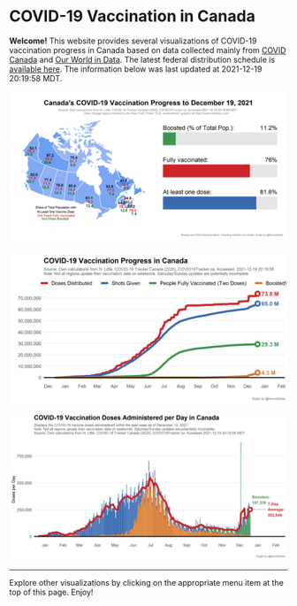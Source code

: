 COVID-19 Vaccination in Canada
==============================

**Welcome!** This website provides several visualizations of COVID-19
vaccination progress in Canada based on data collected mainly from
[COVID Canada](https://covid19tracker.ca/vaccinationtracker.html) and
[Our World in Data](https://ourworldindata.org/covid-vaccinations). The
latest federal distribution schedule is [available
here](https://www.canada.ca/en/public-health/services/diseases/2019-novel-coronavirus-infection/prevention-risks/covid-19-vaccine-treatment/vaccine-rollout.html).
The information below was last updated at 2021-12-19 20:19:58 MDT.

![](Plots/plot_main.png)

![](Plots/plot_total.png)

![](Plots/pace_national2.png)

------------------------------------------------------------------------

Explore other visualizations by clicking on the appropriate menu item at
the top of this page. Enjoy!
